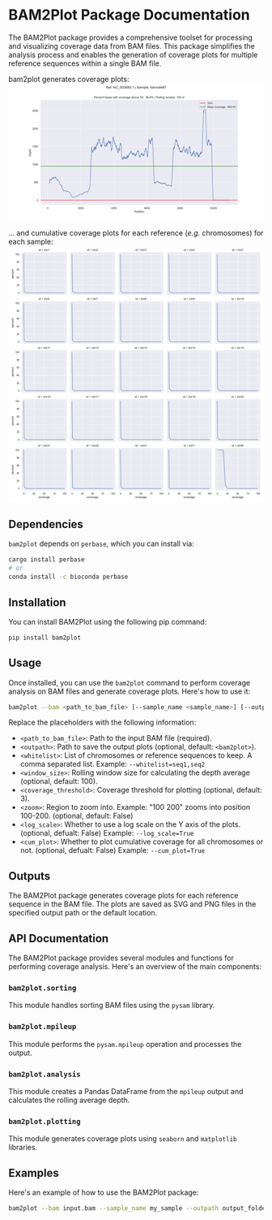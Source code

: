 # BAM2Plot Package Documentation

The BAM2Plot package provides a comprehensive toolset for processing and visualizing coverage data from BAM files. This package simplifies the analysis process and enables the generation of coverage plots for multiple reference sequences within a single BAM file.

bam2plot generates coverage plots:
![plot](example/example.png)

... and cumulative coverage plots for each reference (*e.g.* chromosomes) for each sample:
![plot](example/cumplot.png)


## Dependencies
`bam2plot` depends on `perbase`, which you can install via:
```bash
cargo install perbase 
# or
conda install -c bioconda perbase
```
## Installation

You can install BAM2Plot using the following pip command:

```bash
pip install bam2plot
```

## Usage

Once installed, you can use the `bam2plot` command to perform coverage analysis on BAM files and generate coverage plots. Here's how to use it:

```bash
bam2plot --bam <path_to_bam_file> [--sample_name <sample_name>] [--outpath <output_path>] [--rolling_window <window_size>] [--threshold <coverage_threshold>] [--zoom <"start end">]
```

Replace the placeholders with the following information:
- `<path_to_bam_file>`: Path to the input BAM file (required).
- `<outpath>`: Path to save the output plots (optional, default: `<bam2plot>`).
- `<whitelist>`: List of chromosomes or reference sequences to keep. A comma separated list. Example: `--whitelist=seq1,seq2`
- `<window_size>`: Rolling window size for calculating the depth average (optional, default: 100).
- `<coverage_threshold>`: Coverage threshold for plotting (optional, default: 3).
- `<zoom>`: Region to zoom into. Example: "100 200" zooms into position 100-200. (optional, default: False)
- `<log_scale>`: Whether to use a log scale on the Y axis of the plots. (optional, defualt: False) Example: `--log_scale=True`
- `<cum_plot>`: Whether to plot cumulative coverage for all chromosomes or not. (optional, defualt: False) Example: `--cum_plot=True`

## Outputs

The BAM2Plot package generates coverage plots for each reference sequence in the BAM file. The plots are saved as SVG and PNG files in the specified output path or the default location.

## API Documentation

The BAM2Plot package provides several modules and functions for performing coverage analysis. Here's an overview of the main components:

### `bam2plot.sorting`

This module handles sorting BAM files using the `pysam` library.

### `bam2plot.mpileup`

This module performs the `pysam.mpileup` operation and processes the output.

### `bam2plot.analysis`

This module creates a Pandas DataFrame from the `mpileup` output and calculates the rolling average depth.

### `bam2plot.plotting`

This module generates coverage plots using `seaborn` and `matplotlib` libraries.


## Examples

Here's an example of how to use the BAM2Plot package:

```bash
bam2plot --bam input.bam --sample_name my_sample --outpath output_folder --rolling_window 50 --threshold 5
```
